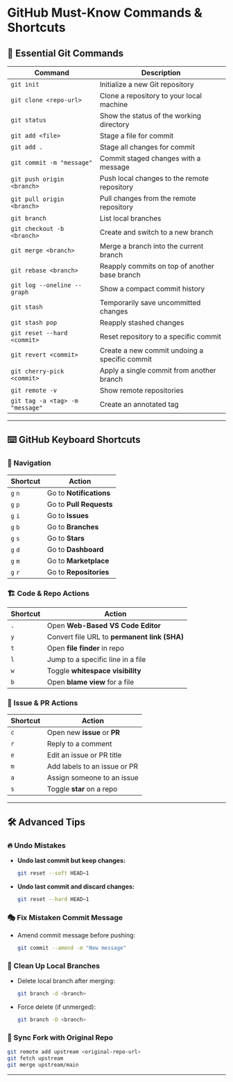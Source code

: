 # GitHub Must-Know Commands & Shortcuts  

## 🚀 Essential Git Commands  

| Command | Description |
|---------|-------------|
| `git init` | Initialize a new Git repository |
| `git clone <repo-url>` | Clone a repository to your local machine |
| `git status` | Show the status of the working directory |
| `git add <file>` | Stage a file for commit |
| `git add .` | Stage all changes for commit |
| `git commit -m "message"` | Commit staged changes with a message |
| `git push origin <branch>` | Push local changes to the remote repository |
| `git pull origin <branch>` | Pull changes from the remote repository |
| `git branch` | List local branches |
| `git checkout -b <branch>` | Create and switch to a new branch |
| `git merge <branch>` | Merge a branch into the current branch |
| `git rebase <branch>` | Reapply commits on top of another base branch |
| `git log --oneline --graph` | Show a compact commit history |
| `git stash` | Temporarily save uncommitted changes |
| `git stash pop` | Reapply stashed changes |
| `git reset --hard <commit>` | Reset repository to a specific commit |
| `git revert <commit>` | Create a new commit undoing a specific commit |
| `git cherry-pick <commit>` | Apply a single commit from another branch |
| `git remote -v` | Show remote repositories |
| `git tag -a <tag> -m "message"` | Create an annotated tag |

---

## ⌨️ GitHub Keyboard Shortcuts  

### 📁 Navigation  
| Shortcut | Action |
|----------|--------|
| `g` `n` | Go to **Notifications** |
| `g` `p` | Go to **Pull Requests** |
| `g` `i` | Go to **Issues** |
| `g` `b` | Go to **Branches** |
| `g` `s` | Go to **Stars** |
| `g` `d` | Go to **Dashboard** |
| `g` `m` | Go to **Marketplace** |
| `g` `r` | Go to **Repositories** |

### 🏗️ Code & Repo Actions  
| Shortcut | Action |
|----------|--------|
| `.` | Open **Web-Based VS Code Editor** |
| `y` | Convert file URL to **permanent link (SHA)** |
| `t` | Open **file finder** in repo |
| `l` | Jump to a specific line in a file |
| `w` | Toggle **whitespace visibility** |
| `b` | Open **blame view** for a file |

### 📌 Issue & PR Actions  
| Shortcut | Action |
|----------|--------|
| `c` | Open new **issue** or **PR** |
| `r` | Reply to a comment |
| `e` | Edit an issue or PR title |
| `m` | Add labels to an issue or PR |
| `a` | Assign someone to an issue |
| `s` | Toggle **star** on a repo |

---

## 🛠️ Advanced Tips  

### 🔥 Undo Mistakes  
- **Undo last commit but keep changes:**  
  ```sh
  git reset --soft HEAD~1
  ```
- **Undo last commit and discard changes:**  
  ```sh
  git reset --hard HEAD~1
  ```

### 🎭 Fix Mistaken Commit Message  
- Amend commit message before pushing:  
  ```sh
  git commit --amend -m "New message"
  ```

### 🧹 Clean Up Local Branches  
- Delete local branch after merging:  
  ```sh
  git branch -d <branch>
  ```
- Force delete (if unmerged):  
  ```sh
  git branch -D <branch>
  ```

### 🔄 Sync Fork with Original Repo  
```sh
git remote add upstream <original-repo-url>
git fetch upstream
git merge upstream/main
```

---
